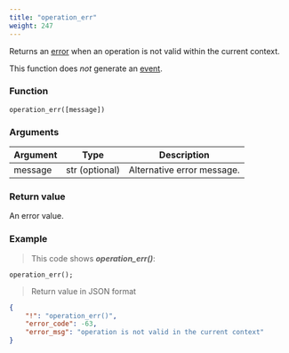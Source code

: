 ```yaml
---
title: "operation_err"
weight: 247
---
```


Returns an [error](../../data-types/error) when an operation is not valid within the current context.

This function does *not* generate an [event](../../overview/events).

### Function

`operation_err([message])`

### Arguments

Argument | Type | Description
-------- | ---- | -----------
message | str (optional) | Alternative error message.

### Return value

An error value.

### Example

> This code shows ***operation_err()***:

```thingsdb,json_response
operation_err();
```

> Return value in JSON format

```json
{
    "!": "operation_err()",
    "error_code": -63,
    "error_msg": "operation is not valid in the current context"
}
```
